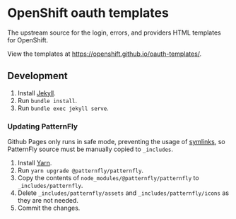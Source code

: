 # OpenShift oauth templates

The upstream source for the login, errors, and providers HTML templates for OpenShift.

View the templates at https://openshift.github.io/oauth-templates/.

## Development

1. Install [Jekyll](https://jekyllrb.com/docs/installation/).
1. Run `bundle install`.
1. Run `bundle exec jekyll serve`.

### Updating PatternFly

Github Pages only runs in safe mode, preventing the usage of [symlinks](https://github.com/jekyll/jekyll/pull/6670), so PatternFly source must be manually copied to `_includes`.

1. Install [Yarn](https://yarnpkg.com/lang/en/docs/install).
1. Run `yarn upgrade @patternfly/patternfly`.
1. Copy the contents of `node_modules/@patternfly/patternfly` to `_includes/patternfly`.
1. Delete `_includes/patternfly/assets` and `_includes/patternfly/icons` as they are not needed.
1. Commit the changes.
